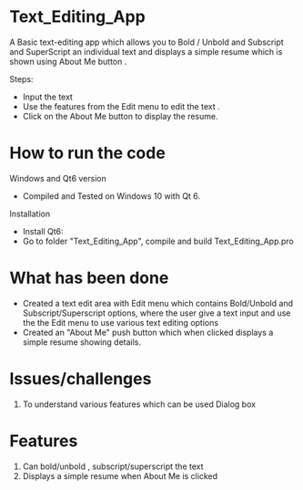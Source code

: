 # Text_Editing_App
A Basic text-editing app which allows you to Bold / Unbold and Subscript and SuperScript an individual text and displays a simple resume which is shown using About Me button .

Steps:
* Input the text 
* Use the features from the Edit menu to edit the text .
* Click on the About Me button to display the resume.

# How to run the code
 Windows and Qt6 version
 * Compiled and Tested on Windows 10 with Qt 6.
 
 Installation
 * Install Qt6: 
 * Go to folder "Text_Editing_App", compile and build Text_Editing_App.pro 
# What has been done
* Created a text edit area with Edit menu which contains Bold/Unbold and Subscript/Superscript options, where the user give a text input and use the the Edit menu to use various text editing options
* Created an "About Me" push button which when clicked displays a simple resume showing details.

# Issues/challenges
1. To understand various features which can be used Dialog box 

# Features
1. Can bold/unbold , subscript/superscript the text
2. Displays a simple resume when About Me is clicked
